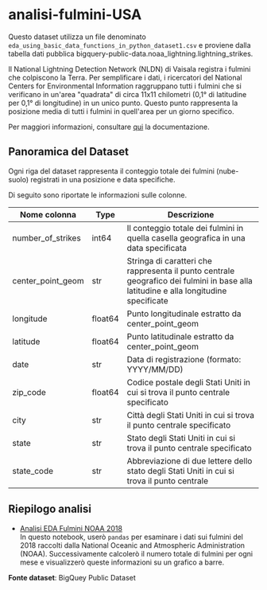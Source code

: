 # analisi-fulmini-USA

Questo dataset utilizza un file denominato `eda_using_basic_data_functions_in_python_dataset1.csv` e proviene dalla tabella dati pubblica bigquery-public-data.noaa_lightning.lightning_strikes.   

Il National Lightning Detection Network (NLDN) di Vaisala registra i fulmini che colpiscono la Terra. Per semplificare i dati, i ricercatori del National Centers for Environmental Information raggruppano tutti i fulmini che si verificano in un'area "quadrata" di circa 11x11 chilometri (0,1° di latitudine per 0,1° di longitudine) in un unico punto. Questo punto rappresenta la posizione media di tutti i fulmini in quell'area per un giorno specifico.

Per maggiori informazioni, consultare [qui](https://ghrc.nsstc.nasa.gov/uso/ds_docs/nldn/gai_dataset.html#) la documentazione.

## Panoramica del Dataset
Ogni riga del dataset rappresenta il conteggio totale dei fulmini (nube-suolo) registrati in una posizione e data specifiche. 

Di seguito sono riportate le informazioni sulle colonne.

|Nome colonna|	Type	|Descrizione|
|---|---|---|
|number_of_strikes|	int64|	Il conteggio totale dei fulmini in quella casella geografica in una data specificata|
|center_point_geom|	str|	Stringa di caratteri che rappresenta il punto centrale geografico dei fulmini in base alla latitudine e alla longitudine specificate|
|longitude|	float64|	Punto longitudinale estratto da center_point_geom |
|latitude	|float64|	Punto latitudinale estratto da center_point_geom |
|date	|str|	Data di registrazione (formato: YYYY/MM/DD)|
|zip_code|	float64|	Codice postale degli Stati Uniti in cui si trova il punto centrale specificato|
|city|	str	|Città degli Stati Uniti in cui si trova il punto centrale specificato |
|state	|str|	Stato degli Stati Uniti in cui si trova il punto centrale specificato |
|state_code|	str|	Abbreviazione di due lettere dello stato degli Stati Uniti in cui si trova il punto centrale|

## Riepilogo analisi

- [Analisi EDA Fulmini NOAA 2018](Analisi_EDA_fulmini_NOAA.ipynb)  
In questo notebook, userò `pandas` per esaminare i dati sui fulmini del 2018 raccolti dalla National Oceanic and Atmospheric Administration (NOAA).
Successivamente calcolerò il numero totale di fulmini per ogni mese e visualizzerò queste informazioni su un grafico a barre.

**Fonte dataset**: BigQuey Public Dataset
 
